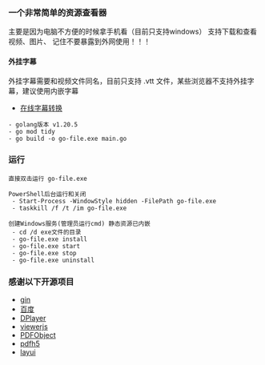 ### 一个非常简单的资源查看器
主要是因为电脑不方便的时候拿手机看（目前只支持windows）
支持下载和查看视频、图片、
记住不要暴露到外网使用！！！

#### 外挂字幕
外挂字幕需要和视频文件同名，目前只支持 .vtt 文件，某些浏览器不支持外挂字幕，建议使用内嵌字幕
+ [在线字幕转换](https://convert.jamack.net/zh/convert)

```
- golang版本 v1.20.5
- go mod tidy
- go build -o go-file.exe main.go
```
### 运行
```
直接双击运行 go-file.exe 

PowerShell后台运行和关闭
 - Start-Process -WindowStyle hidden -FilePath go-file.exe
 - taskkill /f /t /im go-file.exe
 
创建Windows服务(管理员运行cmd) 静态资源已内嵌
 - cd /d exe文件的目录
 - go-file.exe install
 - go-file.exe start
 - go-file.exe stop
 - go-file.exe uninstall
```

### 感谢以下开源项目
+ [gin](https://github.com/gin-gonic/gin)
+ [百度](https://www.baidu.com/)
+ [DPlayer](https://github.com/DIYgod/DPlayer)
+ [viewerjs](https://github.com/fengyuanchen/viewerjs)
+ [PDFObject](https://github.com/pipwerks/PDFObject)
+ [pdfh5](https://github.com/gjTool/pdfh5)
+ [layui](https://github.com/layui/layui)









